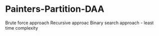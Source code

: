 # Painters-Partition-DAA
Brute force approach
Recursive approac
Binary search approach - least time complexity 
